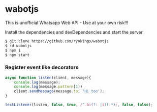 # wabotjs
This is unofficial Whatsapp Web API - Use at your own risk!!!

Install the dependencies and devDependencies and start the server.

```sh
$ git clone https://github.com/rynkings/wabotjs
$ cd wabotjs
$ npm i
$ npm start
```

### Register event like decorators
```js
async function listen(client, message){
    console.log(message);
    console.log(message.pattern[1])
    client.sendMessage(message.to, 'Hi too');
}

textListener(listen, false, true, /^.hi(?: |$)(.*)/, false, false);
```
